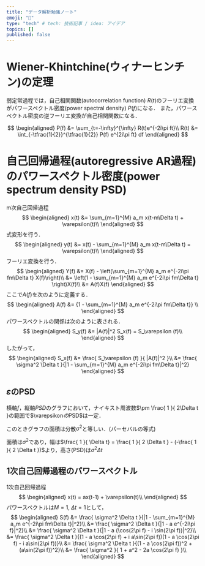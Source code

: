 ```yaml
---
title: "データ解析勉強ノート"
emoji: "🙆"
type: "tech" # tech: 技術記事 / idea: アイデア
topics: []
published: false
---
```

# Wiener-Khintchine(ウィナーヒンチン)の定理

弱定常過程では，自己相関関数(autocorrelation function) $R(t)$のフーリエ変換がパワースペクトル密度(power spectral density) $P(f)$になる．
また，パワースペクトル密度の逆フーリエ変換が自己相関関数になる．

$$
\begin{aligned}
P(f) &= \sum_{t=-\infty}^{\infty} R(t)e^{-2i\pi ft}\\
R(t) &= \int_{-\tfrac{1}{2}}^{\tfrac{1}{2}} P(f) e^{2i\pi ft} df
\end{aligned}
$$

# 自己回帰過程(autoregressive AR過程)のパワースペクトル密度(power spectrum density PSD)

m次自己回帰過程
$$
\begin{aligned}
x(t) &= \sum_{m=1}^{M} a_m x(t-m\Delta t) + \varepsilon(t)\\
\end{aligned}
$$
式変形を行う．
$$
\begin{aligned}
y(t) &= x(t) - \sum_{m=1}^{M} a_m x(t-m\Delta t) = \varepsilon(t)\\
\end{aligned}
$$
フーリエ変換を行う．
$$
\begin{aligned}
Y(f) &= X(f) - \left(\sum_{m=1}^{M} a_m e^{-2i\pi fm\Delta t} X(f)\right)\\
&= \left(1 - \sum_{m=1}^{M} a_m e^{-2i\pi fm\Delta t} \right)X(f)\\
&= A(f)X(f)
\end{aligned}
$$
ここで$A(f)$を次のように定義する．
$$
\begin{aligned}
A(f) &= {1 - \sum_{m=1}^{M} a_m e^{-2i\pi fm\Delta t}} \\
\end{aligned}
$$
パワースペクトルの関係は次のように表される．
$$
\begin{aligned}
S_y(f) &= |A(f)|^2 S_x(f) = S_\varepsilon (f)\\
\end{aligned}
$$
したがって，
$$
\begin{aligned}
S_x(f) &= \frac{ S_\varepsilon (f) }{ |A(f)|^2 }\\
&= \frac{ \sigma^2 \Delta t }{|1 - \sum_{m=1}^{M} a_m e^{-2i\pi fm\Delta t}|^2}
\end{aligned}
$$

## $\varepsilon$のPSD

横軸$f$，縦軸$PSD$のグラフにおいて，ナイキスト周波数$\pm \frac{ 1 }{ 2\Delta t }の範囲で$\varepsikon$の$PSD$は一定．

このときグラフの面積は分散$\sigma^2$と等しい．(パーセバルの等式)

面積は$\sigma^2$であり，幅は$\frac{ 1 }{ \Delta t} = \frac{ 1 }{ 2 \Delta t } - (-\frac{ 1 }{ 2 \Delta t })$より，高さ(PSD)は$\sigma^2\Delta t$

## 1次自己回帰過程のパワースペクトル

1次自己回帰過程
$$
\begin{aligned}
x(t) = ax(t-1) + \varepsilon(t)\\
\end{aligned}
$$
パワースペクトルは$M=1,\:\Delta t = 1$として，
$$
\begin{aligned}
S(f) &= \frac{ \sigma^2 \Delta t }{|1 - \sum_{m=1}^{M} a_m e^{-2i\pi fm\Delta t}|^2}\\
&= \frac{ \sigma^2 \Delta t }{|1 -  a e^{-2i\pi f}|^2}\\
&= \frac{ \sigma^2 \Delta t }{|1 -  a (\cos(2\pi f) - i \sin(2\pi f))|^2}\\
&= \frac{ \sigma^2 \Delta t }{(1 -  a \cos(2\pi f) + i a\sin(2\pi f))(1 -  a \cos(2\pi f) - i a\sin(2\pi f))}\\
&= \frac{ \sigma^2 \Delta t }{(1 -  a \cos(2\pi f))^2 + (a\sin(2\pi f))^2}\\
&= \frac{ \sigma^2 }{ 1 + a^2 - 2a \cos(2\pi f) }\\
\end{aligned}
$$